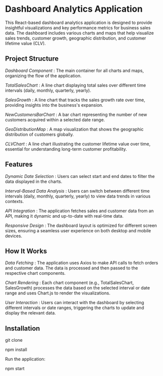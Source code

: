 # Dashboard Analytics Application

This React-based dashboard analytics application is designed to provide insightful visualizations and key performance metrics for business sales data. The dashboard includes various charts and maps that help visualize sales trends, customer growth, geographic distribution, and customer lifetime value (CLV).

## Project Structure

*Dashboard Component* : The main container for all charts and maps, organizing the flow of the application.

*TotalSalesChart* : A line chart displaying total sales over different time intervals (daily, monthly, quarterly, yearly).

*SalesGrowth* : A line chart that tracks the sales growth rate over time, providing insights into the business's expansion.

*NewCustomersBarChart* : A bar chart representing the number of new customers acquired within a selected date range.

*GeoDistributionMap* : A map visualization that shows the geographic distribution of customers globally.

*CLVChart* : A line chart illustrating the customer lifetime value over time, essential for understanding long-term customer profitability.

## Features

*Dynamic Date Selection* : Users can select start and end dates to filter the data displayed in the charts.

*Interval-Based Data Analysis* : Users can switch between different time intervals (daily, monthly, quarterly, yearly) to view data trends in various contexts.

*API Integration* : The application fetches sales and customer data from an API, making it dynamic and up-to-date with real-time data.

*Responsive Design* : The dashboard layout is optimized for different screen sizes, ensuring a seamless user experience on both desktop and mobile devices.

## How It Works

*Data Fetching* : The application uses Axios to make API calls to fetch orders and customer data. The data is processed and then passed to the respective chart components.

*Chart Rendering* : Each chart component (e.g., TotalSalesChart, SalesGrowth) processes the data based on the selected interval or date range and uses Chart.js to render the visualizations.

*User Interaction* : Users can interact with the dashboard by selecting different intervals or date ranges, triggering the charts to update and display the relevant data.

## Installation

git clone 

npm install

Run the application:

npm start
